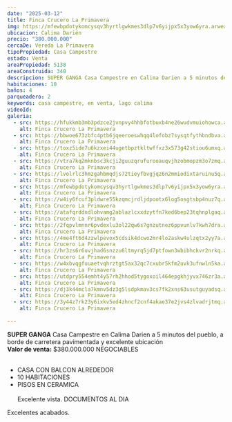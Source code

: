 ```yaml
---
date: "2025-03-12"
title: Finca Crucero La Primavera
img: https://mfewbpdotykomcysqv3hyrtlgwkmes3dlp7v6yijpx5x3yow6yra.arweave.net/YUlgvG6eFOYLEoV2fEZrNZTCS2Nb_19hCX37feHW9iI
ubicacion: Calima Darién
precio: "380.000.000"
cercaDe: Vereda La Primavera
tipoPropiedad: Casa Campestre
estado: Venta
areaPropiedad: 5138
areaConstruida: 340
descripcion: SUPER GANGA Casa Campestre en Calima Darien a 5 minutos del pueblo.
habitaciones: 10
baños: 4
parqueadero: 2
keywords: casa campestre, en venta, lago calima
videoId: 
galeria:
  - src: https://hfukkmb3mb3pdzce2jvnpvy4hhbfotbuxb4ne26wudvmuiohowca.arweave.net/OWilMDtgdvHkRNJq19ccOcJXTDS4eNJr1qDqyiHHdYQ
    alt: Finca Crucero La Primavera
  - src: https://bbwoe673zbfc4ptb6jqeeroeswhqq4lofobz7sysqtfythbndbva.arweave.net/CGzie_vISi4-YfJgQkXElY8IcW4rg5_LEoTLiZwtGGo
    alt: Finca Crucero La Primavera
  - src: https://toxz5ide7u6kzxei44ugetbpztkltwffxz3x573g42stiou6umxq.arweave.net/m6-eoGT9PKzciOcoYkwvzNS52KW-d37_ZualNDqeoy8
    alt: Finca Crucero La Primavera
  - src: https://vtra7kq2mknbsc3kcji2guuzqrufurooauqvjhzobmopzm3o7zmq.arweave.net/rOIPqhpimhkLahJRo1KZhGhaRc4FIVSfLgsc_LNu_lk
    alt: Finca Crucero La Primavera
  - src: https://lvolrlc3hmzgahbmqdjs72tieyfbvgjqz6n2mmiodixtaruinu5q.arweave.net/XVy4rFs7MmAcLIDTL-poJgoamTDPm6YxDhovMEaIbTs
    alt: Finca Crucero La Primavera
  - src: https://mfewbpdotykomcysqv3hyrtlgwkmes3dlp7v6yijpx5x3yow6yra.arweave.net/YUlgvG6eFOYLEoV2fEZrNZTCS2Nb_19hCX37feHW9iI
    alt: Finca Crucero La Primavera
  - src: https://w4iy6fcuf3pldwre55kzqmcjrdljdpootx6log5osgtsbp4nuz7q.arweave.net/txGPFFQu3rHaJO9VmDBJiNaRvc6d_LcbrpGnIL-Npn8
    alt: Finca Crucero La Primavera
  - src: https://atafqrddndlohvamg2ablazlcxxdzytfn7ked6bep23tqhnplgaq.arweave.net/BMBYRGNo1uPUDDaAFYMrFe484mVv1EH4JH63OB2vWYE
    alt: Finca Crucero La Primavera
  - src: https://2fqpvlmnnr6pvdexlu3ol22qw6s7gnzutnez6ppvunlv7kwh7dra.arweave.net/0WD6rY1sfPqMl1025etQt6XzNzSbSZ899aNXX6rH-OI
    alt: Finca Crucero La Primavera
  - src: https://4me4ft6d4zzwlpevox5cdsik4dcwo2mr4lo2askw4ulzqtx2yy7a.arweave.net/4wnCz8Pmc2W8lXX6IckK4MVnaZHi3aBJVuUXmE76xj4
    alt: Finca Crucero La Primavera
  - src: https://hr3zs6r6uvjhad6snzzu6ltmyrq5jd7ptfown3wbibhckvr2nrkq.arweave.net/PHeZej6lUnAP0m5zTy5sxGHUj--ZXWbuwUBOJVY6bFU
    alt: Finca Crucero La Primavera
  - src: https://w4xbvqgfuuaetvqhrztgt5ax32qc7cxubr5kfm2uvk3ufnwln5ka.arweave.net/ty4awMWlAEnWB45mafQX3qAvivQMeqKzVKq3QrbLb1Q
    alt: Finca Crucero La Primavera
  - src: https://utdpry554emht4y57rh2hhod5tygoxoil464epgkhjyvx746zr3a.arweave.net/pMb4473hGHnzHfxPo53D7PBnXchfPcI8yjpxW_-ezHY
    alt: Finca Crucero La Primavera
  - src: https://dj3k44mcla7kmnv5dz3g5lsdpkmav3cs7fk2xns63usutguyadsq.arweave.net/GnaucYJYPqY2vR52bq5DepgK7FL5Vau2Xt0lSZqYAOU
    alt: Finca Crucero La Primavera
  - src: https://3y44z7rk23y6ixkv5ed4zhncf2cnf4akae37e2jvs4zlvadrjtmq.arweave.net/3jnM_irW8eRdVekHzJ2iLoTS8AoBN_JpNZcyuoBxTNk
    alt: Finca Crucero La Primavera
  
---
```


**SUPER GANGA** Casa Campestre en Calima Darien a 5 minutos del pueblo, a borde de carretera pavimentada y excelente ubicación <br>
**Valor de venta:** $380.000.000 NEGOCIABLES<br><br>
- CASA CON BALCON ALREDEDOR
- 10 HABITACIONES
- PISOS EN CERAMICA <br><br>
Excelente vista. DOCUMENTOS AL DIA 

Excelentes acabados. <br><br>